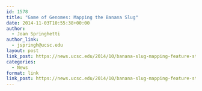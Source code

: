 ```yaml
---
id: 1578
title: "Game of Genomes: Mapping the Banana Slug"
date: 2014-11-03T10:55:38+00:00
author:
  - Joan Springhetti
author_link:
  - jspringh@ucsc.edu
layout: post
link_post: https://news.ucsc.edu/2014/10/banana-slug-mapping-feature-story.html
categories:
  - News
format: link
link_post: https://news.ucsc.edu/2014/10/banana-slug-mapping-feature-story.html
---
```

